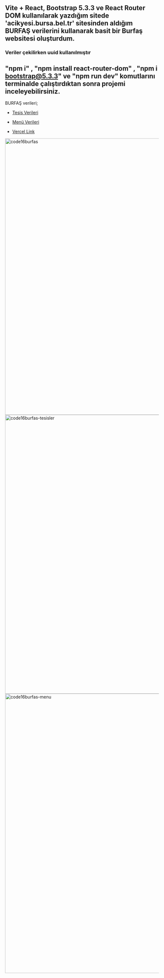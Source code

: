 ## Vite + React, Bootstrap 5.3.3 ve React Router DOM kullanılarak yazdığım sitede 'acikyesi.bursa.bel.tr' sitesinden aldığım BURFAŞ verilerini kullanarak basit bir Burfaş websitesi oluşturdum.

### Veriler çekilirken uuid kullanılmıştır

## "npm i" , "npm install react-router-dom" , "npm i bootstrap@5.3.3" ve "npm run dev" komutlarını terminalde çalıştırdıktan sonra projemi inceleyebilirsiniz.

BURFAŞ verileri;

* [Tesis Verileri](https://acikyesil.bursa.bel.tr/dataset/burfas-sosyaltesisleri/resource/66ca5eef-dae1-4ae5-9c56-2c060807e868)

* [Menü Verileri](https://acikyesil.bursa.bel.tr/dataset/burfas-menu/resource/5e839242-43b9-4d10-af6d-3b711247b7d8)

* [Vercel Link](https://code16burfas.vercel.app/)

<img width="904" alt="code16burfas" src="https://github.com/CerenStrange/bitirmeprojesi-main/assets/157277848/c8b9be99-dbf4-4909-b824-279d78cda7c8">

<img width="912" alt="code16burfas-tesisler" src="https://github.com/CerenStrange/bitirmeprojesi-main/assets/157277848/48fb19cd-7da8-4c0a-bf72-8accc2d0a474">

<img width="914" alt="code16burfas-menu" src="https://github.com/CerenStrange/bitirmeprojesi-main/assets/157277848/c914d961-61b4-4c7c-a60e-b0d3b6a5c988">



